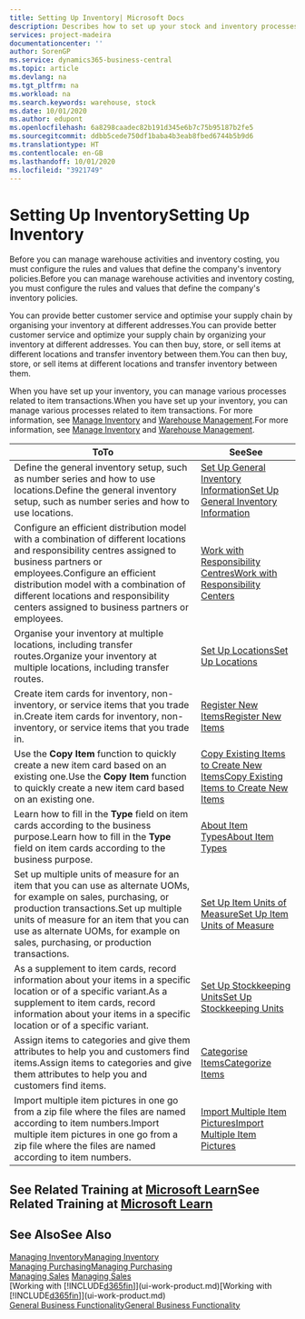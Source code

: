 ```yaml
---
title: Setting Up Inventory| Microsoft Docs
description: Describes how to set up your stock and inventory processes, including transfer routes and locations, such as warehouses.
services: project-madeira
documentationcenter: ''
author: SorenGP
ms.service: dynamics365-business-central
ms.topic: article
ms.devlang: na
ms.tgt_pltfrm: na
ms.workload: na
ms.search.keywords: warehouse, stock
ms.date: 10/01/2020
ms.author: edupont
ms.openlocfilehash: 6a8298caadec82b191d345e6b7c75b95187b2fe5
ms.sourcegitcommit: ddbb5cede750df1baba4b3eab8fbed6744b5b9d6
ms.translationtype: HT
ms.contentlocale: en-GB
ms.lasthandoff: 10/01/2020
ms.locfileid: "3921749"
---
```

# <a name="setting-up-inventory"></a><span data-ttu-id="b214d-103">Setting Up Inventory</span><span class="sxs-lookup"><span data-stu-id="b214d-103">Setting Up Inventory</span></span>
<span data-ttu-id="b214d-104">Before you can manage warehouse activities and inventory costing, you must configure the rules and values that define the company's inventory policies.</span><span class="sxs-lookup"><span data-stu-id="b214d-104">Before you can manage warehouse activities and inventory costing, you must configure the rules and values that define the company's inventory policies.</span></span>

<span data-ttu-id="b214d-105">You can provide better customer service and optimise your supply chain by organising your inventory at different addresses.</span><span class="sxs-lookup"><span data-stu-id="b214d-105">You can provide better customer service and optimize your supply chain by organizing your inventory at different addresses.</span></span> <span data-ttu-id="b214d-106">You can then buy, store, or sell items at different locations and transfer inventory between them.</span><span class="sxs-lookup"><span data-stu-id="b214d-106">You can then buy, store, or sell items at different locations and transfer inventory between them.</span></span>

<span data-ttu-id="b214d-107">When you have set up your inventory, you can manage various processes related to item transactions.</span><span class="sxs-lookup"><span data-stu-id="b214d-107">When you have set up your inventory, you can manage various processes related to item transactions.</span></span> <span data-ttu-id="b214d-108">For more information, see [Manage Inventory](inventory-manage-inventory.md) and [Warehouse Management](warehouse-manage-warehouse.md).</span><span class="sxs-lookup"><span data-stu-id="b214d-108">For more information, see [Manage Inventory](inventory-manage-inventory.md) and [Warehouse Management](warehouse-manage-warehouse.md).</span></span>

| <span data-ttu-id="b214d-109">To</span><span class="sxs-lookup"><span data-stu-id="b214d-109">To</span></span> | <span data-ttu-id="b214d-110">See</span><span class="sxs-lookup"><span data-stu-id="b214d-110">See</span></span> |
| --- | --- |
| <span data-ttu-id="b214d-111">Define the general inventory setup, such as number series and how to use locations.</span><span class="sxs-lookup"><span data-stu-id="b214d-111">Define the general inventory setup, such as number series and how to use locations.</span></span> |[<span data-ttu-id="b214d-112">Set Up General Inventory Information</span><span class="sxs-lookup"><span data-stu-id="b214d-112">Set Up General Inventory Information</span></span>](inventory-how-setup-general.md) |
|<span data-ttu-id="b214d-113">Configure an efficient distribution model with a combination of different locations and responsibility centres assigned to business partners or employees.</span><span class="sxs-lookup"><span data-stu-id="b214d-113">Configure an efficient distribution model with a combination of different locations and responsibility centers assigned to business partners or employees.</span></span>|[<span data-ttu-id="b214d-114">Work with Responsibility Centres</span><span class="sxs-lookup"><span data-stu-id="b214d-114">Work with Responsibility Centers</span></span>](inventory-responsibility-centers.md)|
| <span data-ttu-id="b214d-115">Organise your inventory at multiple locations, including transfer routes.</span><span class="sxs-lookup"><span data-stu-id="b214d-115">Organize your inventory at multiple locations, including transfer routes.</span></span> |[<span data-ttu-id="b214d-116">Set Up Locations</span><span class="sxs-lookup"><span data-stu-id="b214d-116">Set Up Locations</span></span>](inventory-how-register-new-items.md) |
| <span data-ttu-id="b214d-117">Create item cards for inventory, non-inventory, or service items that you trade in.</span><span class="sxs-lookup"><span data-stu-id="b214d-117">Create item cards for inventory, non-inventory, or service items that you trade in.</span></span> |[<span data-ttu-id="b214d-118">Register New Items</span><span class="sxs-lookup"><span data-stu-id="b214d-118">Register New Items</span></span>](inventory-how-register-new-items.md) |
|<span data-ttu-id="b214d-119">Use the **Copy Item** function to quickly create a new item card based on an existing one.</span><span class="sxs-lookup"><span data-stu-id="b214d-119">Use the **Copy Item** function to quickly create a new item card based on an existing one.</span></span>|[<span data-ttu-id="b214d-120">Copy Existing Items to Create New Items</span><span class="sxs-lookup"><span data-stu-id="b214d-120">Copy Existing Items to Create New Items</span></span>](inventory-how-copy-items.md)|
|<span data-ttu-id="b214d-121">Learn how to fill in the **Type** field on item cards according to the business purpose.</span><span class="sxs-lookup"><span data-stu-id="b214d-121">Learn how to fill in the **Type** field on item cards according to the business purpose.</span></span>|[<span data-ttu-id="b214d-122">About Item Types</span><span class="sxs-lookup"><span data-stu-id="b214d-122">About Item Types</span></span>](inventory-about-item-types.md)|
|<span data-ttu-id="b214d-123">Set up multiple units of measure for an item that you can use as alternate UOMs, for example on sales, purchasing, or production transactions.</span><span class="sxs-lookup"><span data-stu-id="b214d-123">Set up multiple units of measure for an item that you can use as alternate UOMs, for example on sales, purchasing, or production transactions.</span></span>|[<span data-ttu-id="b214d-124">Set Up Item Units of Measure</span><span class="sxs-lookup"><span data-stu-id="b214d-124">Set Up Item Units of Measure</span></span>](inventory-how-setup-units-of-measure.md)|
|<span data-ttu-id="b214d-125">As a supplement to item cards, record information about your items in a specific location or of a specific variant.</span><span class="sxs-lookup"><span data-stu-id="b214d-125">As a supplement to item cards, record information about your items in a specific location or of a specific variant.</span></span>|[<span data-ttu-id="b214d-126">Set Up Stockkeeping Units</span><span class="sxs-lookup"><span data-stu-id="b214d-126">Set Up Stockkeeping Units</span></span>](inventory-how-to-set-up-stockkeeping-units.md)|
| <span data-ttu-id="b214d-127">Assign items to categories and give them attributes to help you and customers find items.</span><span class="sxs-lookup"><span data-stu-id="b214d-127">Assign items to categories and give them attributes to help you and customers find items.</span></span> |[<span data-ttu-id="b214d-128">Categorise Items</span><span class="sxs-lookup"><span data-stu-id="b214d-128">Categorize Items</span></span>](inventory-how-categorize-items.md) |
|<span data-ttu-id="b214d-129">Import multiple item pictures in one go from a zip file where the files are named according to item numbers.</span><span class="sxs-lookup"><span data-stu-id="b214d-129">Import multiple item pictures in one go from a zip file where the files are named according to item numbers.</span></span>|[<span data-ttu-id="b214d-130">Import Multiple Item Pictures</span><span class="sxs-lookup"><span data-stu-id="b214d-130">Import Multiple Item Pictures</span></span>](inventory-how-import-item-pictures.md)|

## <a name="see-related-training-at-microsoft-learn"></a><span data-ttu-id="b214d-131">See Related Training at [Microsoft Learn](/learn/modules/trade-get-started-dynamics-365-business-central/)</span><span class="sxs-lookup"><span data-stu-id="b214d-131">See Related Training at [Microsoft Learn](/learn/modules/trade-get-started-dynamics-365-business-central/)</span></span>

## <a name="see-also"></a><span data-ttu-id="b214d-132">See Also</span><span class="sxs-lookup"><span data-stu-id="b214d-132">See Also</span></span>
[<span data-ttu-id="b214d-133">Managing Inventory</span><span class="sxs-lookup"><span data-stu-id="b214d-133">Managing Inventory</span></span>](inventory-manage-inventory.md)  
[<span data-ttu-id="b214d-134">Managing Purchasing</span><span class="sxs-lookup"><span data-stu-id="b214d-134">Managing Purchasing</span></span>](purchasing-manage-purchasing.md)  
<span data-ttu-id="b214d-135">[Managing Sales](sales-manage-sales.md)  </span><span class="sxs-lookup"><span data-stu-id="b214d-135">[Managing Sales](sales-manage-sales.md)  </span></span>  
<span data-ttu-id="b214d-136">[Working with [!INCLUDE[d365fin](includes/d365fin_md.md)]](ui-work-product.md)</span><span class="sxs-lookup"><span data-stu-id="b214d-136">[Working with [!INCLUDE[d365fin](includes/d365fin_md.md)]](ui-work-product.md)</span></span>  
[<span data-ttu-id="b214d-137">General Business Functionality</span><span class="sxs-lookup"><span data-stu-id="b214d-137">General Business Functionality</span></span>](ui-across-business-areas.md)

